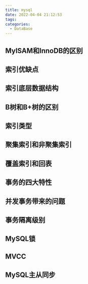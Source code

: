 ```yaml
---
title: mysql
date: 2022-04-04 21:12:53
tags:
categories:
  - DataBase
---
```

## MyISAM和InnoDB的区别

## 索引优缺点

## 索引底层数据结构

## B树和B+树的区别

## 索引类型

## 聚集索引和非聚集索引

## 覆盖索引和回表


## 事务的四大特性

## 并发事务带来的问题

## 事务隔离级别

## MySQL锁

## MVCC

## MySQL主从同步